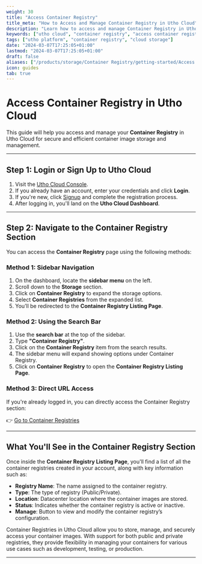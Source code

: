 ```yaml
---
weight: 30
title: "Access Container Registry"
title_meta: "How to Access and Manage Container Registry in Utho Cloud"
description: "Learn how to access and manage Container Registry in Utho Cloud for secure and efficient storage and management of container images."
keywords: ["utho cloud", "container registry", "access container registry", "docker", "cloud storage"]
tags: ["utho platform", "container registry", "cloud storage"]
date: "2024-03-07T17:25:05+01:00"
lastmod: "2024-03-07T17:25:05+01:00"
draft: false
aliases: ["/products/storage/Container Registry/getting-started/Access Container Registry"]
icon: guides
tab: true
---
```


# **Access Container Registry in Utho Cloud**

This guide will help you access and manage your **Container Registry** in Utho Cloud for secure and efficient container image storage and management.

---

## **Step 1: Login or Sign Up to Utho Cloud**

1. Visit the [Utho Cloud Console](https://console.utho.com/login).
2. If you already have an account, enter your credentials and click **Login**.
3. If you're new, click [Signup](https://console.utho.com/signup) and complete the registration process.
4. After logging in, you'll land on the **Utho Cloud Dashboard**.

---

## **Step 2: Navigate to the Container Registry Section**

You can access the **Container Registry** page using the following methods:

### **Method 1: Sidebar Navigation**

1. On the dashboard, locate the **sidebar menu** on the left.
2. Scroll down to the **Storage** section.
3. Click on **Container Registry** to expand the storage options.
4. Select **Container Registries** from the expanded list.
5. You’ll be redirected to the **Container Registry Listing Page**.

### **Method 2: Using the Search Bar**

1. Use the **search bar** at the top of the sidebar.
2. Type **"Container Registry"**.
3. Click on the **Container Registry** item from the search results.
4. The sidebar menu will expand showing options under Container Registry.
5. Click on **Container Registry** to open the **Container Registry Listing Page**.

### **Method 3: Direct URL Access**

If you're already logged in, you can directly access the Container Registry section:

👉 [Go to Container Registries](https://console.utho.com/container-registry)

---

## **What You'll See in the Container Registry Section**

Once inside the **Container Registry Listing Page**, you'll find a list of all the container registries created in your account, along with key information such as:

- **Registry Name**: The name assigned to the container registry.
- **Type**: The type of registry (Public/Private).
- **Location**: Datacenter location where the container images are stored.
- **Status**: Indicates whether the container registry is active or inactive.
- **Manage**: Button to view and modify the container registry’s configuration.

Container Registries in Utho Cloud allow you to store, manage, and securely access your container images. With support for both public and private registries, they provide flexibility in managing your containers for various use cases such as development, testing, or production.

--- 

